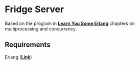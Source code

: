 # Fridge Server
Based on the program in  [**Learn You Some Erlang**](https://learnyousomeerlang.com/content) chapters
on multiprocessing and concurrency.

## Requirements
Erlang ([**Link**](http://erlang.org/doc/installation_guide/users_guide.html))

